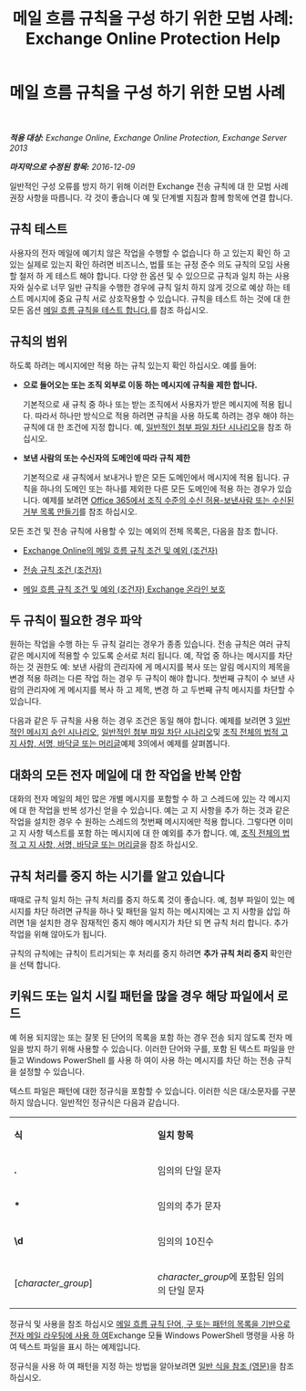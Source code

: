 ﻿---
title: '메일 흐름 규칙을 구성 하기 위한 모범 사례: Exchange Online Protection Help'
TOCTitle: 메일 흐름 규칙을 구성 하기 위한 모범 사례
ms:assetid: abd863c3-c0ce-42f3-9470-a573adc3cbba
ms:mtpsurl: https://technet.microsoft.com/ko-kr/library/Dn960147(v=EXCHG.150)
ms:contentKeyID: 65211631
ms.date: 05/23/2018
mtps_version: v=EXCHG.150
ms.translationtype: MT
---

# 메일 흐름 규칙을 구성 하기 위한 모범 사례

 

_**적용 대상:** Exchange Online, Exchange Online Protection, Exchange Server 2013_

_**마지막으로 수정된 항목:** 2016-12-09_

일반적인 구성 오류를 방지 하기 위해 이러한 Exchange 전송 규칙에 대 한 모범 사례 권장 사항을 따릅니다. 각 것이 좋습니다 예 및 단계별 지침과 함께 항목에 연결 합니다.

## 규칙 테스트

사용자의 전자 메일에 예기치 않은 작업을 수행할 수 없습니다 하 고 있는지 확인 하 고 있는 실제로 있는지 확인 하려면 비즈니스, 법률 또는 규정 준수 의도 규칙의 모임 사용할 철저 하 게 테스트 해야 합니다. 다양 한 옵션 및 수 있으므로 규칙과 일치 하는 사용자와 실수로 너무 일반 규칙을 수행한 경우에 규칙 일치 하지 않게 것으로 예상 하는 테스트 메시지에 중요 규칙 서로 상호작용할 수 있습니다. 규칙을 테스트 하는 것에 대 한 모든 옵션 [메일 흐름 규칙을 테스트 합니다.](test-a-mail-flow-rule-exchange-2013-help.md)를 참조 하십시오.

## 규칙의 범위

하도록 하려는 메시지에만 적용 하는 규칙 있는지 확인 하십시오. 예를 들어:

  - **으로 들어오는 또는 조직 외부로 이동 하는 메시지에 규칙을 제한 합니다.**
    
    기본적으로 새 규칙 중 하나 또는 받는 조직에서 사용자가 받은 메시지에 적용 됩니다. 따라서 하나만 방식으로 적용 하려면 규칙을 사용 하도록 하려는 경우 해야 하는 규칙에 대 한 조건에 지정 합니다. 예, [일반적인 첨부 파일 차단 시나리오](common-attachment-blocking-scenarios-for-mail-flow-rules-exchange-2013-help.md)을 참조 하십시오.

  - **보낸 사람의 또는 수신자의 도메인에 따라 규칙 제한**
    
    기본적으로 새 규칙에서 보내거나 받은 모든 도메인에서 메시지에 적용 됩니다. 규칙을 하나의 도메인 또는 하나를 제외한 다른 모든 도메인에 적용 하는 경우가 있습니다. 예제를 보려면 [Office 365에서 조직 수준의 수신 허용-보낸사람 또는 수신된 거부 목록 만들기](https://technet.microsoft.com/ko-kr/library/dn198251\(v=exchg.150\))를 참조 하십시오.

모든 조건 및 전송 규칙에 사용할 수 있는 예외의 전체 목록은, 다음을 참조 합니다.

  - [Exchange Online의 메일 흐름 규칙 조건 및 예외 (조건자)](https://technet.microsoft.com/ko-kr/library/jj919235\(v=exchg.150\))

  - [전송 규칙 조건 (조건자)](mail-flow-rule-conditions-and-exceptions-predicates-in-exchange-2013-exchange-2013-help.md)

  - [메일 흐름 규칙 조건 및 예외 (조건자) Exchange 온라인 보호](https://technet.microsoft.com/ko-kr/library/jj919234\(v=exchg.150\))

## 두 규칙이 필요한 경우 파악

원하는 작업을 수행 하는 두 규칙 걸리는 경우가 종종 있습니다. 전송 규칙은 여러 규칙 같은 메시지에 적용할 수 있도록 순서로 처리 됩니다. 예, 작업 중 하나는 메시지를 차단 하는 것 권한도 예: 보낸 사람의 관리자에 게 메시지를 복사 또는 알림 메시지의 제목을 변경 적용 하려는 다른 작업 하는 경우 두 규칙이 해야 합니다. 첫번째 규칙이 수 보낸 사람의 관리자에 게 메시지를 복사 하 고 제목, 변경 하 고 두번째 규칙 메시지를 차단할 수 있습니다.

다음과 같은 두 규칙을 사용 하는 경우 조건은 동일 해야 합니다. 예제를 보려면 3 [일반적인 메시지 승인 시나리오](common-message-approval-scenarios-exchange-2013-help.md), [일반적인 첨부 파일 차단 시나리오](common-attachment-blocking-scenarios-for-mail-flow-rules-exchange-2013-help.md)및 [조직 전체의 법적 고 지 사항, 서명, 바닥글 또는 머리글](organization-wide-disclaimers-signatures-footers-or-headers-exchange-online-help.md)예제 3의에서 예제를 살펴봅니다.

## 대화의 모든 전자 메일에 대 한 작업을 반복 안함

대화의 전자 메일의 체인 많은 개별 메시지를 포함할 수 하 고 스레드에 있는 각 메시지에 대 한 작업을 반복 성가신 얻을 수 있습니다. 예는 고 지 사항을 추가 하는 것과 같은 작업을 설치한 경우 수 원하는 스레드의 첫번째 메시지에만 적용 합니다. 그렇다면 이미 고 지 사항 텍스트를 포함 하는 메시지에 대 한 예외를 추가 합니다. 예, [조직 전체의 법적 고 지 사항, 서명, 바닥글 또는 머리글](organization-wide-disclaimers-signatures-footers-or-headers-exchange-online-help.md)을 참조 하십시오.

## 규칙 처리를 중지 하는 시기를 알고 있습니다

때때로 규칙 일치 하는 규칙 처리를 중지 하도록 것이 좋습니다. 예, 첨부 파일이 있는 메시지를 차단 하려면 규칙을 하나 및 패턴을 일치 하는 메시지에는 고 지 사항을 삽입 하려면 1을 설치한 경우 잠재적인 중지 해야 메시지가 차단 되 면 규칙 처리 합니다. 추가 작업을 위해 않아도가 됩니다.

규칙의 규칙에는 규칙이 트리거되는 후 처리를 중지 하려면 **추가 규칙 처리 중지** 확인란을 선택 합니다.

## 키워드 또는 일치 시킬 패턴을 많을 경우 해당 파일에서 로드

예 허용 되지않는 또는 잘못 된 단어의 목록을 포함 하는 경우 전송 되지 않도록 전자 메일을 방지 하기 위해 사용할 수 있습니다. 이러한 단어와 구를, 포함 된 텍스트 파일을 만들고 Windows PowerShell 를 사용 하 여이 사용 하는 메시지를 차단 하는 전송 규칙을 설정할 수 있습니다.

텍스트 파일은 패턴에 대한 정규식을 포함할 수 있습니다. 이러한 식은 대/소문자를 구분하지 않습니다. 일반적인 정규식은 다음과 같습니다.


<table>
<colgroup>
<col style="width: 50%" />
<col style="width: 50%" />
</colgroup>
<tbody>
<tr class="odd">
<td><p><strong>식</strong></p></td>
<td><p><strong>일치 항목</strong></p></td>
</tr>
<tr class="even">
<td><p><strong>.</strong></p></td>
<td><p>임의의 단일 문자</p></td>
</tr>
<tr class="odd">
<td><p><strong>*</strong></p></td>
<td><p>임의의 추가 문자</p></td>
</tr>
<tr class="even">
<td><p><strong>\d</strong></p></td>
<td><p>임의의 10진수</p></td>
</tr>
<tr class="odd">
<td><p>[<em>character_group</em>]</p></td>
<td><p><em>character_group</em>에 포함된 임의의 단일 문자</p></td>
</tr>
</tbody>
</table>


정규식 및 사용을 참조 하십시오 [메일 흐름 규칙 단어, 구 또는 패턴의 목록을 기반으로 전자 메일 라우팅에 사용 하 여](use-mail-flow-rules-to-route-email-based-on-a-list-of-words-phrases-or-patterns-exchange-2013-help.md)Exchange 모듈 Windows PowerShell 명령을 사용 하 여 텍스트 파일을 표시 하는 예제입니다.

정규식을 사용 하 여 패턴을 지정 하는 방법을 알아보려면 [일반 식을 참조 (영문)](https://go.microsoft.com/fwlink/p/?linkid=532394)을 참조 하십시오.

